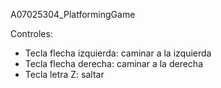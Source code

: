 A07025304_PlatformingGame

Controles:
- Tecla flecha izquierda: caminar a la izquierda
- Tecla flecha derecha: caminar a la derecha
- Tecla letra Z: saltar